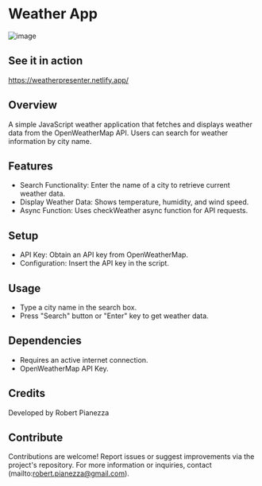 # Weather App
![image](https://github.com/MagneticZebra/Weather-App/assets/87204308/b9d2510c-152f-4232-b163-a3d8b711b24d)

## See it in action
https://weatherpresenter.netlify.app/

## Overview
A simple JavaScript weather application that fetches and displays weather data from the OpenWeatherMap API. Users can search for weather information by city name.

## Features
- Search Functionality: Enter the name of a city to retrieve current weather data.
- Display Weather Data: Shows temperature, humidity, and wind speed.
- Async Function: Uses checkWeather async function for API requests.

## Setup
- API Key: Obtain an API key from OpenWeatherMap.
- Configuration: Insert the API key in the script.

## Usage
- Type a city name in the search box.
- Press "Search" button or "Enter" key to get weather data.

## Dependencies
- Requires an active internet connection.
- OpenWeatherMap API Key.

## Credits
Developed by Robert Pianezza

## Contribute
Contributions are welcome! Report issues or suggest improvements via the project's repository.
For more information or inquiries, contact (mailto:robert.pianezza@gmail.com).
